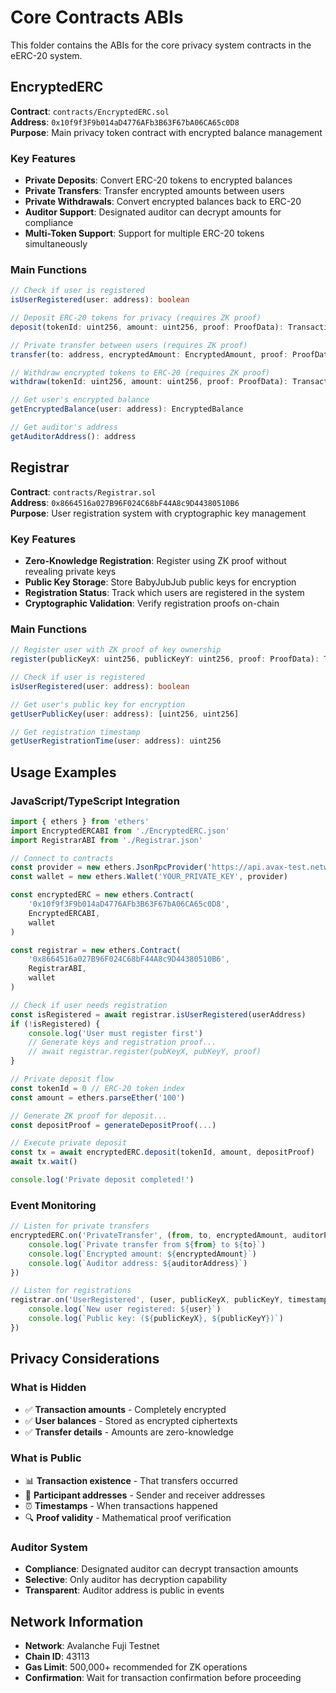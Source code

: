 # Core Contracts ABIs

This folder contains the ABIs for the core privacy system contracts in the eERC-20 system.

## EncryptedERC

**Contract**: `contracts/EncryptedERC.sol`  
**Address**: `0x10f9f3F9b014aD4776AFb3B63F67bA06CA65c0D8`  
**Purpose**: Main privacy token contract with encrypted balance management

### Key Features

- **Private Deposits**: Convert ERC-20 tokens to encrypted balances
- **Private Transfers**: Transfer encrypted amounts between users
- **Private Withdrawals**: Convert encrypted balances back to ERC-20
- **Auditor Support**: Designated auditor can decrypt amounts for compliance
- **Multi-Token Support**: Support for multiple ERC-20 tokens simultaneously

### Main Functions

```typescript
// Check if user is registered
isUserRegistered(user: address): boolean

// Deposit ERC-20 tokens for privacy (requires ZK proof)
deposit(tokenId: uint256, amount: uint256, proof: ProofData): Transaction

// Private transfer between users (requires ZK proof)  
transfer(to: address, encryptedAmount: EncryptedAmount, proof: ProofData): Transaction

// Withdraw encrypted tokens to ERC-20 (requires ZK proof)
withdraw(tokenId: uint256, amount: uint256, proof: ProofData): Transaction

// Get user's encrypted balance
getEncryptedBalance(user: address): EncryptedBalance

// Get auditor's address
getAuditorAddress(): address
```

## Registrar

**Contract**: `contracts/Registrar.sol`  
**Address**: `0x8664516a027B96F024C68bF44A8c9D44380510B6`  
**Purpose**: User registration system with cryptographic key management

### Key Features

- **Zero-Knowledge Registration**: Register using ZK proof without revealing private keys
- **Public Key Storage**: Store BabyJubJub public keys for encryption
- **Registration Status**: Track which users are registered in the system
- **Cryptographic Validation**: Verify registration proofs on-chain

### Main Functions

```typescript
// Register user with ZK proof of key ownership
register(publicKeyX: uint256, publicKeyY: uint256, proof: ProofData): Transaction

// Check if user is registered
isUserRegistered(user: address): boolean

// Get user's public key for encryption
getUserPublicKey(user: address): [uint256, uint256]

// Get registration timestamp
getUserRegistrationTime(user: address): uint256
```

## Usage Examples

### JavaScript/TypeScript Integration

```javascript
import { ethers } from 'ethers'
import EncryptedERCABI from './EncryptedERC.json'
import RegistrarABI from './Registrar.json'

// Connect to contracts
const provider = new ethers.JsonRpcProvider('https://api.avax-test.network/ext/bc/C/rpc')
const wallet = new ethers.Wallet('YOUR_PRIVATE_KEY', provider)

const encryptedERC = new ethers.Contract(
    '0x10f9f3F9b014aD4776AFb3B63F67bA06CA65c0D8',
    EncryptedERCABI,
    wallet
)

const registrar = new ethers.Contract(
    '0x8664516a027B96F024C68bF44A8c9D44380510B6', 
    RegistrarABI,
    wallet
)

// Check if user needs registration
const isRegistered = await registrar.isUserRegistered(userAddress)
if (!isRegistered) {
    console.log('User must register first')
    // Generate keys and registration proof...
    // await registrar.register(pubKeyX, pubKeyY, proof)
}

// Private deposit flow
const tokenId = 0 // ERC-20 token index
const amount = ethers.parseEther('100')

// Generate ZK proof for deposit...
const depositProof = generateDepositProof(...)

// Execute private deposit
const tx = await encryptedERC.deposit(tokenId, amount, depositProof)
await tx.wait()

console.log('Private deposit completed!')
```

### Event Monitoring

```javascript
// Listen for private transfers
encryptedERC.on('PrivateTransfer', (from, to, encryptedAmount, auditorPCT, auditorAddress, event) => {
    console.log(`Private transfer from ${from} to ${to}`)
    console.log(`Encrypted amount: ${encryptedAmount}`)
    console.log(`Auditor address: ${auditorAddress}`)
})

// Listen for registrations
registrar.on('UserRegistered', (user, publicKeyX, publicKeyY, timestamp, event) => {
    console.log(`New user registered: ${user}`)
    console.log(`Public key: (${publicKeyX}, ${publicKeyY})`)
})
```

## Privacy Considerations

### What is Hidden
- ✅ **Transaction amounts** - Completely encrypted
- ✅ **User balances** - Stored as encrypted ciphertexts
- ✅ **Transfer details** - Amounts are zero-knowledge

### What is Public
- 📊 **Transaction existence** - That transfers occurred
- 👥 **Participant addresses** - Sender and receiver addresses  
- ⏰ **Timestamps** - When transactions happened
- 🔍 **Proof validity** - Mathematical proof verification

### Auditor System
- **Compliance**: Designated auditor can decrypt transaction amounts
- **Selective**: Only auditor has decryption capability
- **Transparent**: Auditor address is public in events

## Network Information

- **Network**: Avalanche Fuji Testnet
- **Chain ID**: 43113
- **Gas Limit**: 500,000+ recommended for ZK operations
- **Confirmation**: Wait for transaction confirmation before proceeding